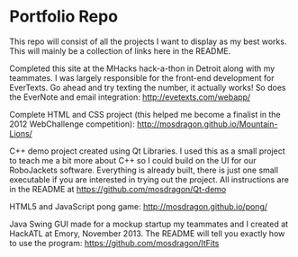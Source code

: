 Portfolio Repo
=========

This repo will consist of all the projects I want to display as my best works. This will mainly be a collection of links here in the README.

Completed this site at the MHacks hack-a-thon in Detroit along with my teammates. I was largely responsible for the front-end development for EverTexts. Go ahead and try texting the number, it actually works! So does the EverNote and email integration: http://evetexts.com/webapp/ <br />

Complete HTML and CSS project (this helped me become a finalist in the 2012 WebChallenge competition): http://mosdragon.github.io/Mountain-Lions/ <br />

C++ demo project created using Qt Libraries. I used this as a small project to teach me a bit more about C++ so I could build on the UI for our RoboJackets software. Everything is already built, there is just one small executable if you are interested in trying out the project. All instructions are in the README at https://github.com/mosdragon/Qt-demo<br/>

HTML5 and JavaScript pong game: http://mosdragon.github.io/pong/ <br/>

Java Swing GUI made for a mockup startup my teammates and I created at HackATL at Emory, November 2013. The README will tell you exactly how to use the program: https://github.com/mosdragon/ItFits
